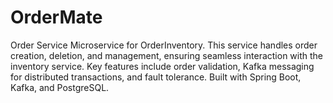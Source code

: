 # OrderMate
Order Service Microservice for OrderInventory. This service handles order creation, deletion, and management, ensuring seamless interaction with the inventory service. Key features include order validation, Kafka messaging for distributed transactions, and fault tolerance. Built with Spring Boot, Kafka, and PostgreSQL.
